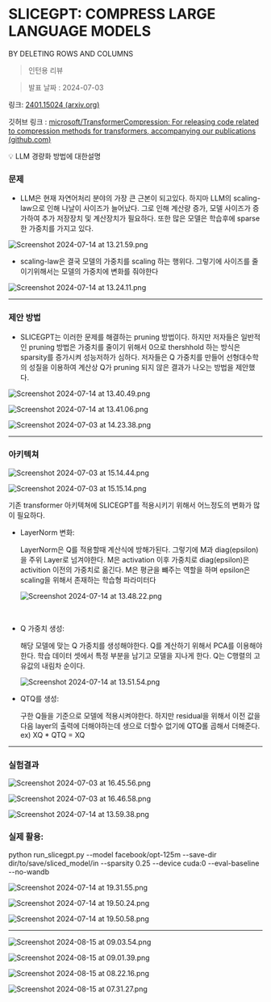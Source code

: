 # SLICEGPT: COMPRESS LARGE LANGUAGE MODELS
BY DELETING ROWS AND COLUMNS

> 인턴용 리뷰
> 

> 발표 날짜 : 2024-07-03
> 

링크: [2401.15024 (arxiv.org)](https://arxiv.org/pdf/2401.15024)

깃허브 링크 : [microsoft/TransformerCompression: For releasing code related to compression methods for transformers, accompanying our publications (github.com)](https://github.com/microsoft/TransformerCompression)

<aside>
💡 LLM 경량화 방법에 대한설명

</aside>

### 문제

- LLM은 현재 자연어처리 분야의 가장 큰 근본이 되고있다. 하지마 LLM의 scaling-law으로 인해 나날이 사이즈가 늘어났다. 그로 인해 계산량 증가, 모델 사이즈가 증가하여 추가 저장장치 및 계산장치가 필요하다. 또한 많은 모델은 학습후에 sparse한 가중치를 가지고 있다.

![Screenshot 2024-07-14 at 13.21.59.png](https://github.com/new-Sunset-shimmer/new-Sunset-shimmer.github.io/blob/master/_posts/SLICEGPT%20COMPRESS%20LARGE%20LANGUAGE%20MODELS%20BY%20DELETIN%20be0966ca8d20406d9604411066a645a8/Screenshot_2024-07-14_at_13.21.59.png?raw=true)

- scaling-law은 결국 모델의 가중치를 scaling 하는 행위다. 그렇기에 사이즈를 줄이기위해서는 모델의 가중치에 변화를 줘야한다

![Screenshot 2024-07-14 at 13.24.11.png](https://github.com/new-Sunset-shimmer/new-Sunset-shimmer.github.io/blob/master/_posts/SLICEGPT%20COMPRESS%20LARGE%20LANGUAGE%20MODELS%20BY%20DELETIN%20be0966ca8d20406d9604411066a645a8/Screenshot_2024-07-14_at_13.24.11.png?raw=true)

---

### 제안 방법

- SLICEGPT는 이러한 문제를 해결하는 pruning 방법이다. 하지만 저자들은 일반적인 pruning 방법은 가중치를 줄이기 위해서 0으로 thershhold 하는 방식은 sparsity를 증가시켜 성능저하가 심하다. 저자들은 Q 가중치를 만들어 선형대수학의 성질을 이용하여 계산상 Q가 pruning 되지 않은 결과가 나오는 방법을 제안했다.

![Screenshot 2024-07-14 at 13.40.49.png](https://github.com/new-Sunset-shimmer/new-Sunset-shimmer.github.io/blob/master/_posts/SLICEGPT%20COMPRESS%20LARGE%20LANGUAGE%20MODELS%20BY%20DELETIN%20be0966ca8d20406d9604411066a645a8/Screenshot_2024-07-14_at_13.40.49.png?raw=true)

![Screenshot 2024-07-14 at 13.41.06.png](https://github.com/new-Sunset-shimmer/new-Sunset-shimmer.github.io/blob/master/_posts/SLICEGPT%20COMPRESS%20LARGE%20LANGUAGE%20MODELS%20BY%20DELETIN%20be0966ca8d20406d9604411066a645a8/Screenshot_2024-07-14_at_13.41.06.png?raw=true)

![Screenshot 2024-07-03 at 14.23.38.png](https://github.com/new-Sunset-shimmer/new-Sunset-shimmer.github.io/blob/master/_posts/SLICEGPT%20COMPRESS%20LARGE%20LANGUAGE%20MODELS%20BY%20DELETIN%20be0966ca8d20406d9604411066a645a8/Screenshot_2024-07-03_at_14.23.38.png?raw=true)

---

### 아키텍쳐

![Screenshot 2024-07-03 at 15.14.44.png](https://github.com/new-Sunset-shimmer/new-Sunset-shimmer.github.io/blob/master/_posts/SLICEGPT%20COMPRESS%20LARGE%20LANGUAGE%20MODELS%20BY%20DELETIN%20be0966ca8d20406d9604411066a645a8/Screenshot_2024-07-03_at_15.14.44.png?raw=true)

![Screenshot 2024-07-03 at 15.15.14.png](https://github.com/new-Sunset-shimmer/new-Sunset-shimmer.github.io/blob/master/_posts/SLICEGPT%20COMPRESS%20LARGE%20LANGUAGE%20MODELS%20BY%20DELETIN%20be0966ca8d20406d9604411066a645a8/Screenshot_2024-07-03_at_15.15.14.png?raw=true)

기존 transformer 아키텍쳐에 SLICEGPT를 적용시키기 위해서 어느정도의 변화가 많이 필요하다.

- LayerNorm 변화:
    
    LayerNorm은 Q를 적용할때 계산식에 방해가된다. 그렇기에 M과 diag(epsilon)을 주위 Layer로 넘겨야한다. M은 activation 이후 가중치로 diag(epsilon)은 activition 이전의 가중치로 옮긴다. M은 평균을 뺴주는 역할을 하며 epsilon은 scaling을 위해서 존재하는 학습형 파라미터다
    
    ![Screenshot 2024-07-14 at 13.48.22.png](https://github.com/new-Sunset-shimmer/new-Sunset-shimmer.github.io/blob/master/_posts/SLICEGPT%20COMPRESS%20LARGE%20LANGUAGE%20MODELS%20BY%20DELETIN%20be0966ca8d20406d9604411066a645a8/Screenshot_2024-07-14_at_13.48.22.png?raw=true)
    
     
    
- Q 가중치 생성:
    
    해당 모델에 맞는 Q 가중치를 생성해야한다. Q를 계산하기 위해서 PCA를 이용해야한다. 학습 데이터 셋에서 특정 부분을 남기고 모델을 지나게 한다. Q는 C행렬의 고유값의 내림차 순이다.
    
    ![Screenshot 2024-07-14 at 13.51.54.png](https://github.com/new-Sunset-shimmer/new-Sunset-shimmer.github.io/blob/master/_posts/SLICEGPT%20COMPRESS%20LARGE%20LANGUAGE%20MODELS%20BY%20DELETIN%20be0966ca8d20406d9604411066a645a8/Screenshot_2024-07-14_at_13.51.54.png?raw=true)
    
- QTQ를 생성:
    
    구한 Q들을 기준으로 모델에 적용시켜야한다. 하지만 residual을 위해서 이전 값을 다음 layer의 출력에 더해야하는데 생으로 더할수 없기에 QTQ롤 곱해서 더해준다. ex) XQ * QTQ = XQ
    

---

### 실험결과

![Screenshot 2024-07-03 at 16.45.56.png](https://github.com/new-Sunset-shimmer/new-Sunset-shimmer.github.io/blob/master/_posts/SLICEGPT%20COMPRESS%20LARGE%20LANGUAGE%20MODELS%20BY%20DELETIN%20be0966ca8d20406d9604411066a645a8/bf8c7ab1-55a1-4194-8593-107b463194dd.png?raw=true)

![Screenshot 2024-07-03 at 16.46.58.png](https://github.com/new-Sunset-shimmer/new-Sunset-shimmer.github.io/blob/master/_posts/SLICEGPT%20COMPRESS%20LARGE%20LANGUAGE%20MODELS%20BY%20DELETIN%20be0966ca8d20406d9604411066a645a8/Screenshot_2024-07-03_at_16.46.58.png?raw=true)

![Screenshot 2024-07-14 at 13.59.38.png](https://github.com/new-Sunset-shimmer/new-Sunset-shimmer.github.io/blob/master/_posts/SLICEGPT%20COMPRESS%20LARGE%20LANGUAGE%20MODELS%20BY%20DELETIN%20be0966ca8d20406d9604411066a645a8/Screenshot_2024-07-14_at_13.59.38.png?raw=true)

### **실제 활용:**

python run_slicegpt.py --model facebook/opt-125m --save-dir dir/to/save/sliced_model/in --sparsity 0.25 --device cuda:0 --eval-baseline --no-wandb

![Screenshot 2024-07-14 at 19.31.55.png](https://github.com/new-Sunset-shimmer/new-Sunset-shimmer.github.io/blob/master/_posts/SLICEGPT%20COMPRESS%20LARGE%20LANGUAGE%20MODELS%20BY%20DELETIN%20be0966ca8d20406d9604411066a645a8/Screenshot_2024-07-14_at_19.31.55.png?raw=true)

![Screenshot 2024-07-14 at 19.50.24.png](https://github.com/new-Sunset-shimmer/new-Sunset-shimmer.github.io/blob/master/_posts/SLICEGPT%20COMPRESS%20LARGE%20LANGUAGE%20MODELS%20BY%20DELETIN%20be0966ca8d20406d9604411066a645a8/Screenshot_2024-07-14_at_19.50.24.png?raw=true)

![Screenshot 2024-07-14 at 19.50.58.png](https://github.com/new-Sunset-shimmer/new-Sunset-shimmer.github.io/blob/master/_posts/SLICEGPT%20COMPRESS%20LARGE%20LANGUAGE%20MODELS%20BY%20DELETIN%20be0966ca8d20406d9604411066a645a8/Screenshot_2024-07-14_at_19.50.58.png?raw=true)

---

![Screenshot 2024-08-15 at 09.03.54.png](https://github.com/new-Sunset-shimmer/new-Sunset-shimmer.github.io/blob/master/_posts/SLICEGPT%20COMPRESS%20LARGE%20LANGUAGE%20MODELS%20BY%20DELETIN%20be0966ca8d20406d9604411066a645a8/Screenshot_2024-08-15_at_09.03.54.png?raw=true)

![Screenshot 2024-08-15 at 09.01.39.png](https://github.com/new-Sunset-shimmer/new-Sunset-shimmer.github.io/blob/master/_posts/SLICEGPT%20COMPRESS%20LARGE%20LANGUAGE%20MODELS%20BY%20DELETIN%20be0966ca8d20406d9604411066a645a8/Screenshot_2024-08-15_at_09.01.39.png?raw=true)

![Screenshot 2024-08-15 at 08.22.16.png](https://github.com/new-Sunset-shimmer/new-Sunset-shimmer.github.io/blob/master/_posts/SLICEGPT%20COMPRESS%20LARGE%20LANGUAGE%20MODELS%20BY%20DELETIN%20be0966ca8d20406d9604411066a645a8/Screenshot_2024-08-15_at_08.22.16.png?raw=true)

![Screenshot 2024-08-15 at 07.31.27.png](https://github.com/new-Sunset-shimmer/new-Sunset-shimmer.github.io/blob/master/_posts/SLICEGPT%20COMPRESS%20LARGE%20LANGUAGE%20MODELS%20BY%20DELETIN%20be0966ca8d20406d9604411066a645a8/Screenshot_2024-08-15_at_07.31.27.png?raw=true)

